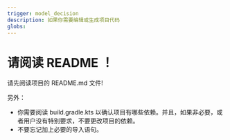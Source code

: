 ```yaml
---
trigger: model_decision
description: 如果你需要编辑或生成项目代码
globs: 
---
```


# 请阅读 README ！

请先阅读项目的 README.md 文件!

另外：

- 你需要阅读 build.gradle.kts 以确认项目有哪些依赖。并且，如果非必要，或者用户没有特别要求，不要更改项目的依赖。
- 不要忘记加上必要的导入语句。